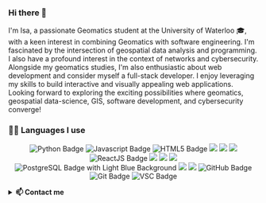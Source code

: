 ### Hi there 👋

<!--
**Isa-khan/Isa-Khan** is a ✨ _special_ ✨ repository because its `README.md` (this file) appears on your GitHub profile.

Here are some ideas to get you started:

- 🔭 I’m currently working on ...
- 🌱 I’m currently learning ...
- 👯 I’m looking to collaborate on ...
- 🤔 I’m looking for help with ...
- 💬 Ask me about ...
- 📫 How to reach me: ...
- 😄 Pronouns: .
- ⚡ Fun fact: ...
-->



I'm Isa, a passionate Geomatics student at the University of Waterloo 🎓, with a keen interest in combining Geomatics with software engineering. I'm fascinated by the intersection of geospatial data analysis and programming. I also have a profound interest in the context of networks and cybersecurity. Alongside my geomatics studies, I'm also enthusiastic about web development and consider myself a full-stack developer. I enjoy leveraging my skills to build interactive and visually appealing web applications. Looking forward to exploring the exciting possibilities where geomatics, geospatial data-science, GIS, software development, and cybersecurity converge!

<h3> 👨‍💻 Languages I use</h3>

<!--START_SECTION:colourise-->
<p align=center>
 <img src="https://img.shields.io/badge/Python-27467a?style=for-the-badge&logo=python&logoColor=white" alt="Python Badge"/>
<img src="https://img.shields.io/badge/Javascript-f5ed56?style=for-the-badge&logo=javascript&logoColor=black" alt="Javascript Badge"/>
<img src="https://img.shields.io/badge/HTML5-f23e11?style=for-the-badge&logo=html5&logoColor=white" alt="HTML5 Badge"/>
<img src="https://img.shields.io/badge/-CSS-0000FF?style=for-the-badge&logo=css3" />
<img src="https://img.shields.io/badge/-Racket-7219B7?style=for-the-badge&logo=racket" />
<img src="https://img.shields.io/badge/-SQL-FFA500?style=for-the-badge&logo=sql" />
<img src="https://img.shields.io/badge/React.js-9fedeb?style=for-the-badge&logo=react&logoColor=black" alt="ReactJS Badge"/>
<img src="https://img.shields.io/badge/-Node.js-339933?style=for-the-badge&logo=node.js" />
<img src="https://img.shields.io/badge/-Express.js-000000?style=for-the-badge&logo=express" />
<img src="https://img.shields.io/badge/-Firebase-FFCA28?style=for-the-badge&logo=firebase" />
<img src="https://img.shields.io/badge/-PostgreSQL-ADD8E6?style=for-the-badge&logo=postgresql" alt="PostgreSQL Badge with Light Blue Background"/>
<img src="https://img.shields.io/badge/-PyGame-FFD700?style=for-the-badge&logo=python" />
<img src="https://img.shields.io/badge/-Postman-FF6C37?style=for-the-badge&logo=postman" />
<img src="https://img.shields.io/badge/GitHub-black?style=for-the-badge&logo=github&logoColor=white" alt="GitHub Badge"/>
 <img src="https://img.shields.io/badge/Git-black?style=for-the-badge&logo=git&logoColor=white" alt="Git Badge"/>
 <img src="https://img.shields.io/badge/Visual%20Studio%20Code-2ba3ed?style=for-the-badge&logo=visualstudiocode&logoColor=white" alt="VSC Badge"/>


<!--END_SECTION:colourise-->

 
<details>
<summary> <b>📫 Contact me </b></summary>
<p align="center">
<a href="https://www.linkedin.com/in/isa-khan-73260420b/"><img alt="LinkedIn" src="https://img.shields.io/badge/LinkedIn-Isa%20Khan%20-blue?style=for-the-badge&logo=linkedin"></a>
<a href="mailto:i6khan@uwaterloo.com"><img alt="Email" src="https://img.shields.io/badge/Email-Isa%20Khan%20-blue?style=for-the-badge&logo=gmail"></a>
</p>
</details>

